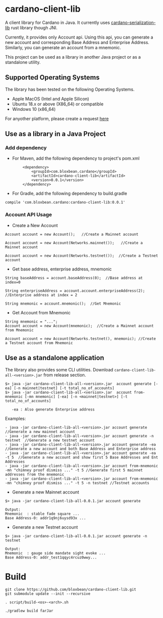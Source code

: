 # cardano-client-lib 

A client library for Cardano in Java. It currently uses [cardano-serialization-lib](https://github.com/Emurgo/cardano-serialization-lib) rust library though JNI.

Currently, it provides only Account api. Using this api, you can generate a new account and corresponding Base Address and Enterprise Address. Similarly, you can generate an account from a mnemonic.

This project can be used as a library in another Java project or as a standalone utility.

## Supported Operating Systems
The library has been tested on the following Operating Systems.

- Apple MacOS (Intel and Apple Silicon)
- Ubuntu 18.x or above (X86_64) or compatible
- Windows 10 (x86_64)

For anyother platform, please create a request [here](https://github.com/bloxbean/cardano-client-lib/issues)


## Use as a library in a Java Project

### Add dependency

- For Maven, add the following dependency to project's pom.xml
```
        <dependency>
            <groupId>com.bloxbean.cardano</groupId>
            <artifactId>cardano-client-lib</artifactId>
            <version>0.0.1</version>
        </dependency>
```

- For Gradle, add the following dependency to build.gradle

```
compile 'com.bloxbean.cardano:cardano-client-lib:0.0.1'
```

### Account API Usage

- Create a New Account

```aidl
Account account = new Account();   //Create a Mainnet account

Account account = new Account(Networks.mainnet());   //Create a Mainnet account

Account account = new Account(Networks.testnet());  //Create a Testnet account
```
- Get base address, enterprise address, mnemonic
```aidl
String baseAddress = account.baseAddress(0);  //Base address at index=0

String enterpriseAddress = account.account.enterpriseAddress(2);  //Enterprise address at index = 2

String mnemonic = account.mnemonic();  //Get Mnemonic
```

- Get Account from Mnemonic

```aidl
String mnemonic = "...";
Account account = new Account(mnemonic);  //Create a Mainnet account from Mnemonic

Account account = new Account(Networks.testnet(), mnemonic); //Create a Testnet account from Mnemonic
```

## Use as a standalone application
The library also provides some CLI utilities. Download `cardano-client-lib-all-<version>.jar` from release section.

```aidl
$> java -jar cardano-client-lib-all-<version>.jar  account generate [-ea] [-n mainnet|testnet] [-t total_no_of_accounts]
$> java -jar cardano-client-lib-all-<version>.jar  account from-mnemonic [-mn mnemonic] [-ea] [-n <mainnet|testnet>] [-t total_no_of_accounts]
   
   -ea : Also generate Enterprise address
```

Examples:
```aidl
- java -jar cardano-client-lib-all-<version>.jar account generate  //Generate a new mainnet account
- java -jar cardano-client-lib-all-<version>.jar account generate -n testnet  //Generate a new testnet account
- java -jar cardano-client-lib-all-<version>.jar account generate -ea  //Generate a new account and both Base Address and Enterprise address
- java -jar cardano-client-lib-all-<version>.jar account generate -ea -t 5  //Generate a new account and show first 5 Base Addresses and Ent Addresses
- java -jar cardano-client-lib-all-<version>.jar account from-mnemonic -mn "chimney proof dismiss ..." -t 5 //Generate first 5 mainnet addresses from the mnemonic
- java -jar cardano-client-lib-all-<version>.jar account from-mnemonic -mn "chimney proof dismiss ..." -t 5 -n testnet //Testnet accounts
```
- Generate a new Mainnet account

```aidl
$> java -jar cardano-client-lib-all-0.0.1.jar account generate

Output: 
Mnemonic  : stable fade square ...
Base Address-0: addr1q9nj6uysd93x ...
```
- Generate a new Testnet account
```aidl
$> java -jar cardano-client-lib-all-0.0.1.jar account generate -n testnet

Output:
Mnemonic  : gauge side mandate sight evoke ...
Base Address-0: addr_test1qqyc4rcuz0wwy...

```


# Build

```
git clone https://github.com/bloxbean/cardano-client-lib.git
git submodule update --init --recursive

. script/build-<os>-<arch>.sh

./gradlew build farJar
```
